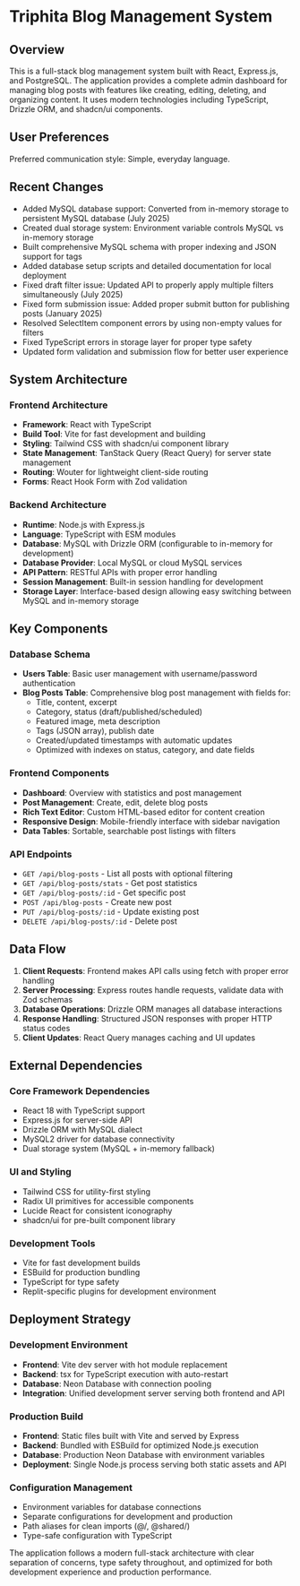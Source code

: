 # Triphita Blog Management System

## Overview

This is a full-stack blog management system built with React, Express.js, and PostgreSQL. The application provides a complete admin dashboard for managing blog posts with features like creating, editing, deleting, and organizing content. It uses modern technologies including TypeScript, Drizzle ORM, and shadcn/ui components.

## User Preferences

Preferred communication style: Simple, everyday language.

## Recent Changes

- Added MySQL database support: Converted from in-memory storage to persistent MySQL database (July 2025)
- Created dual storage system: Environment variable controls MySQL vs in-memory storage
- Built comprehensive MySQL schema with proper indexing and JSON support for tags
- Added database setup scripts and detailed documentation for local deployment
- Fixed draft filter issue: Updated API to properly apply multiple filters simultaneously (July 2025)
- Fixed form submission issue: Added proper submit button for publishing posts (January 2025)
- Resolved SelectItem component errors by using non-empty values for filters
- Fixed TypeScript errors in storage layer for proper type safety
- Updated form validation and submission flow for better user experience

## System Architecture

### Frontend Architecture
- **Framework**: React with TypeScript
- **Build Tool**: Vite for fast development and building
- **Styling**: Tailwind CSS with shadcn/ui component library
- **State Management**: TanStack Query (React Query) for server state management
- **Routing**: Wouter for lightweight client-side routing
- **Forms**: React Hook Form with Zod validation

### Backend Architecture
- **Runtime**: Node.js with Express.js
- **Language**: TypeScript with ESM modules
- **Database**: MySQL with Drizzle ORM (configurable to in-memory for development)
- **Database Provider**: Local MySQL or cloud MySQL services
- **API Pattern**: RESTful APIs with proper error handling
- **Session Management**: Built-in session handling for development
- **Storage Layer**: Interface-based design allowing easy switching between MySQL and in-memory storage

## Key Components

### Database Schema
- **Users Table**: Basic user management with username/password authentication
- **Blog Posts Table**: Comprehensive blog post management with fields for:
  - Title, content, excerpt
  - Category, status (draft/published/scheduled)
  - Featured image, meta description
  - Tags (JSON array), publish date
  - Created/updated timestamps with automatic updates
  - Optimized with indexes on status, category, and date fields

### Frontend Components
- **Dashboard**: Overview with statistics and post management
- **Post Management**: Create, edit, delete blog posts
- **Rich Text Editor**: Custom HTML-based editor for content creation
- **Responsive Design**: Mobile-friendly interface with sidebar navigation
- **Data Tables**: Sortable, searchable post listings with filters

### API Endpoints
- `GET /api/blog-posts` - List all posts with optional filtering
- `GET /api/blog-posts/stats` - Get post statistics
- `GET /api/blog-posts/:id` - Get specific post
- `POST /api/blog-posts` - Create new post
- `PUT /api/blog-posts/:id` - Update existing post
- `DELETE /api/blog-posts/:id` - Delete post

## Data Flow

1. **Client Requests**: Frontend makes API calls using fetch with proper error handling
2. **Server Processing**: Express routes handle requests, validate data with Zod schemas
3. **Database Operations**: Drizzle ORM manages all database interactions
4. **Response Handling**: Structured JSON responses with proper HTTP status codes
5. **Client Updates**: React Query manages caching and UI updates

## External Dependencies

### Core Framework Dependencies
- React 18 with TypeScript support
- Express.js for server-side API
- Drizzle ORM with MySQL dialect
- MySQL2 driver for database connectivity
- Dual storage system (MySQL + in-memory fallback)

### UI and Styling
- Tailwind CSS for utility-first styling
- Radix UI primitives for accessible components
- Lucide React for consistent iconography
- shadcn/ui for pre-built component library

### Development Tools
- Vite for fast development builds
- ESBuild for production bundling
- TypeScript for type safety
- Replit-specific plugins for development environment

## Deployment Strategy

### Development Environment
- **Frontend**: Vite dev server with hot module replacement
- **Backend**: tsx for TypeScript execution with auto-restart
- **Database**: Neon Database with connection pooling
- **Integration**: Unified development server serving both frontend and API

### Production Build
- **Frontend**: Static files built with Vite and served by Express
- **Backend**: Bundled with ESBuild for optimized Node.js execution
- **Database**: Production Neon Database with environment variables
- **Deployment**: Single Node.js process serving both static assets and API

### Configuration Management
- Environment variables for database connections
- Separate configurations for development and production
- Path aliases for clean imports (@/, @shared/)
- Type-safe configuration with TypeScript

The application follows a modern full-stack architecture with clear separation of concerns, type safety throughout, and optimized for both development experience and production performance.